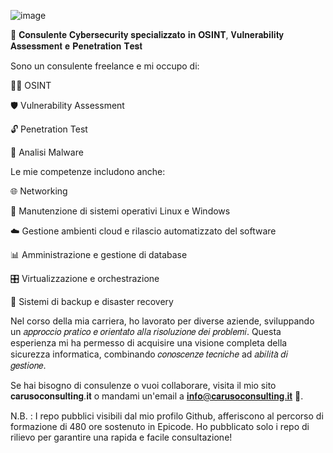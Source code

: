 ![image](https://github.com/christophercaruso96/christophercaruso96/assets/161331356/e181685f-1f3a-4a49-b26c-719c4d9a7b87)


🔐 𝐂𝐨𝐧𝐬𝐮𝐥𝐞𝐧𝐭𝐞 𝐂𝐲𝐛𝐞𝐫𝐬𝐞𝐜𝐮𝐫𝐢𝐭𝐲 𝐬𝐩𝐞𝐜𝐢𝐚𝐥𝐢𝐳𝐳𝐚𝐭𝐨 𝐢𝐧 𝐎𝐒𝐈𝐍𝐓, 𝐕𝐮𝐥𝐧𝐞𝐫𝐚𝐛𝐢𝐥𝐢𝐭𝐲 𝐀𝐬𝐬𝐞𝐬𝐬𝐦𝐞𝐧𝐭 𝐞 𝐏𝐞𝐧𝐞𝐭𝐫𝐚𝐭𝐢𝐨𝐧 𝐓𝐞𝐬𝐭


Sono un consulente freelance e mi occupo di:

🕵️‍♂️ OSINT

🛡️ Vulnerability Assessment

🔓 Penetration Test

🐛 Analisi Malware



Le mie competenze includono anche:

🌐 Networking

🔧 Manutenzione di sistemi operativi Linux e Windows

☁️ Gestione ambienti cloud e rilascio automatizzato del software

📊 Amministrazione e gestione di database

🎛️ Virtualizzazione e orchestrazione

🔄 Sistemi di backup e disaster recovery



Nel corso della mia carriera, ho lavorato per diverse aziende, sviluppando un 𝑎𝑝𝑝𝑟𝑜𝑐𝑐𝑖𝑜 𝑝𝑟𝑎𝑡𝑖𝑐𝑜 𝑒 𝑜𝑟𝑖𝑒𝑛𝑡𝑎𝑡𝑜 𝑎𝑙𝑙𝑎 𝑟𝑖𝑠𝑜𝑙𝑢𝑧𝑖𝑜𝑛𝑒 𝑑𝑒𝑖 𝑝𝑟𝑜𝑏𝑙𝑒𝑚𝑖. Questa esperienza mi ha permesso di acquisire una visione completa della sicurezza informatica, combinando 𝑐𝑜𝑛𝑜𝑠𝑐𝑒𝑛𝑧𝑒 𝑡𝑒𝑐𝑛𝑖𝑐ℎ𝑒 ad 𝑎𝑏𝑖𝑙𝑖𝑡𝑎̀ 𝑑𝑖 𝑔𝑒𝑠𝑡𝑖𝑜𝑛𝑒.

Se hai bisogno di consulenze o vuoi collaborare, visita il mio sito 𝐜𝐚𝐫𝐮𝐬𝐨𝐜𝐨𝐧𝐬𝐮𝐥𝐭𝐢𝐧𝐠.𝐢𝐭 o mandami un'email a 𝐢𝐧𝐟𝐨@𝐜𝐚𝐫𝐮𝐬𝐨𝐜𝐨𝐧𝐬𝐮𝐥𝐭𝐢𝐧𝐠.𝐢𝐭 📧.

N.B. : I repo pubblici visibili dal mio profilo Github, afferiscono al percorso di formazione di 480 ore sostenuto in Epicode. Ho pubblicato solo i repo di rilievo per garantire una rapida e facile consultazione!
